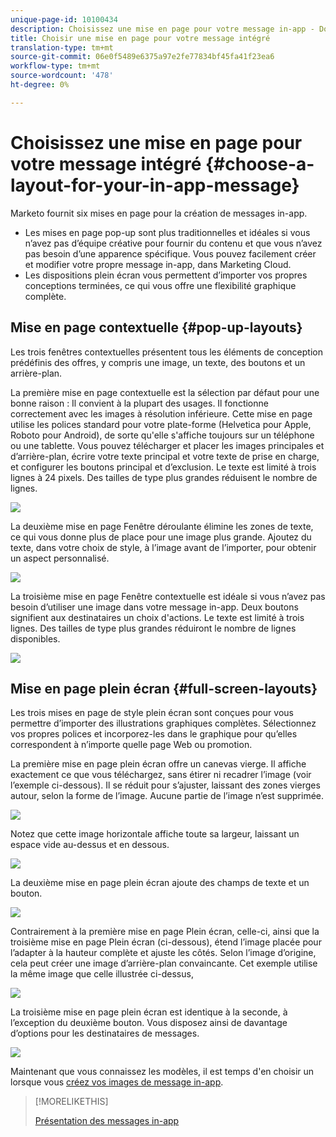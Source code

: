 ```yaml
---
unique-page-id: 10100434
description: Choisissez une mise en page pour votre message in-app - Documents marketing - Documentation du produit
title: Choisir une mise en page pour votre message intégré
translation-type: tm+mt
source-git-commit: 06e0f5489e6375a97e2fe77834bf45fa41f23ea6
workflow-type: tm+mt
source-wordcount: '478'
ht-degree: 0%

---
```



# Choisissez une mise en page pour votre message intégré {#choose-a-layout-for-your-in-app-message}

Marketo fournit six mises en page pour la création de messages in-app.

* Les mises en page pop-up sont plus traditionnelles et idéales si vous n’avez pas d’équipe créative pour fournir du contenu et que vous n’avez pas besoin d’une apparence spécifique. Vous pouvez facilement créer et modifier votre propre message in-app, dans Marketing Cloud.
* Les dispositions plein écran vous permettent d’importer vos propres conceptions terminées, ce qui vous offre une flexibilité graphique complète.

## Mise en page contextuelle {#pop-up-layouts}

Les trois fenêtres contextuelles présentent tous les éléments de conception prédéfinis des offres, y compris une image, un texte, des boutons et un arrière-plan.

La première mise en page contextuelle est la sélection par défaut pour une bonne raison : Il convient à la plupart des usages. Il fonctionne correctement avec les images à résolution inférieure. Cette mise en page utilise les polices standard pour votre plate-forme (Helvetica pour Apple, Roboto pour Android), de sorte qu&#39;elle s&#39;affiche toujours sur un téléphone ou une tablette. Vous pouvez télécharger et placer les images principales et d’arrière-plan, écrire votre texte principal et votre texte de prise en charge, et configurer les boutons principal et d’exclusion. Le texte est limité à trois lignes à 24 pixels. Des tailles de type plus grandes réduisent le nombre de lignes.

![](assets/image2016-5-9-13-3a3-3a48.png)

La deuxième mise en page Fenêtre déroulante élimine les zones de texte, ce qui vous donne plus de place pour une image plus grande. Ajoutez du texte, dans votre choix de style, à l’image avant de l’importer, pour obtenir un aspect personnalisé.

![](assets/image2016-5-9-13-3a4-3a43.png)

La troisième mise en page Fenêtre contextuelle est idéale si vous n’avez pas besoin d’utiliser une image dans votre message in-app. Deux boutons signifient aux destinataires un choix d&#39;actions. Le texte est limité à trois lignes. Des tailles de type plus grandes réduiront le nombre de lignes disponibles.

![](assets/image2016-5-9-13-3a7-3a33.png)

## Mise en page plein écran {#full-screen-layouts}

Les trois mises en page de style plein écran sont conçues pour vous permettre d’importer des illustrations graphiques complètes. Sélectionnez vos propres polices et incorporez-les dans le graphique pour qu’elles correspondent à n’importe quelle page Web ou promotion.

La première mise en page plein écran offre un canevas vierge. Il affiche exactement ce que vous téléchargez, sans étirer ni recadrer l’image (voir l’exemple ci-dessous). Il se réduit pour s’ajuster, laissant des zones vierges autour, selon la forme de l’image. Aucune partie de l’image n’est supprimée.

![](assets/image2016-5-9-13-3a9-3a26.png)

Notez que cette image horizontale affiche toute sa largeur, laissant un espace vide au-dessus et en dessous.

![](assets/image2016-5-9-13-3a29-3a46.png)

La deuxième mise en page plein écran ajoute des champs de texte et un bouton.

![](assets/image2016-5-9-13-3a10-3a27.png)

Contrairement à la première mise en page Plein écran, celle-ci, ainsi que la troisième mise en page Plein écran (ci-dessous), étend l’image placée pour l’adapter à la hauteur complète et ajuste les côtés. Selon l’image d’origine, cela peut créer une image d’arrière-plan convaincante. Cet exemple utilise la même image que celle illustrée ci-dessus,

![](assets/image2016-5-9-14-3a0-3a36.png)

La troisième mise en page plein écran est identique à la seconde, à l’exception du deuxième bouton. Vous disposez ainsi de davantage d’options pour les destinataires de messages.

![](assets/image2016-5-9-13-3a11-3a35.png)

Maintenant que vous connaissez les modèles, il est temps d&#39;en choisir un lorsque vous [créez vos images de message in-app](/help/marketo/product-docs/mobile-marketing/in-app-messages/creating-in-app-messages/add-in-app-message-images.md).

>[!MORELIKETHIS]
>
>[Présentation des messages in-app](/help/marketo/product-docs/mobile-marketing/in-app-messages/understanding-in-app-messages.md)
